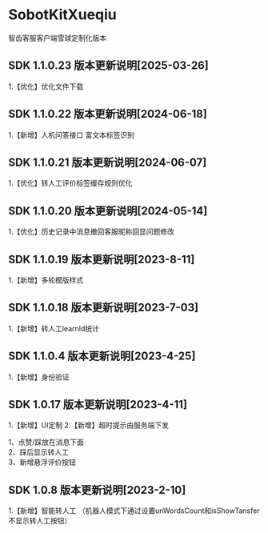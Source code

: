# SobotKitXueqiu
智齿客服客户端雪球定制化版本

## SDK 1.1.0.23 版本更新说明[2025-03-26]
1.【优化】优化文件下载

## SDK 1.1.0.22 版本更新说明[2024-06-18]
1.【新增】人机问答接口 富文本标签识别


## SDK 1.1.0.21 版本更新说明[2024-06-07]
1.【优化】转人工评价标签缓存规则优化


## SDK 1.1.0.20 版本更新说明[2024-05-14]
1.【优化】历史记录中消息撤回客服昵称回显问题修改

## SDK 1.1.0.19 版本更新说明[2023-8-11]
1.【新增】多轮模版样式



## SDK 1.1.0.18 版本更新说明[2023-7-03]
1.【新增】转人工learnId统计


## SDK 1.1.0.4 版本更新说明[2023-4-25]
1.【新增】身份验证



## SDK 1.0.17 版本更新说明[2023-4-11]
1.【新增】UI定制
2.【新增】超时提示由服务端下发



1、点赞/踩放在消息下面  
2、踩后显示转人工  
3、新增悬浮评价按钮  


## SDK 1.0.8 版本更新说明[2023-2-10]
1.【新增】智能转人工
  （机器人模式下通过设置unWordsCount和isShowTansfer不显示转人工按钮）
